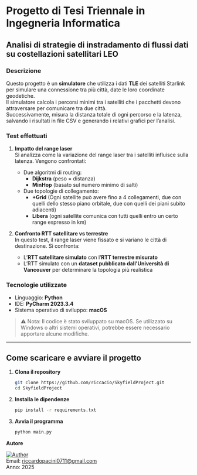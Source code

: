 # Progetto di Tesi Triennale in Ingegneria Informatica  
## Analisi di strategie di instradamento di flussi dati su costellazioni satellitari LEO

### Descrizione

Questo progetto è un **simulatore** che utilizza i dati **TLE** dei satelliti Starlink per simulare una connessione tra più città, date le loro coordinate geodetiche.  
Il simulatore calcola i percorsi minimi tra i satelliti che i pacchetti devono attraversare per comunicare tra due città.  
Successivamente, misura la distanza totale di ogni percorso e la latenza, salvando i risultati in file CSV e generando i relativi grafici per l’analisi.

### Test effettuati

1. **Impatto del range laser**  
   Si analizza come la variazione del range laser tra i satelliti influisce sulla latenza. Vengono confrontati:
   - Due algoritmi di routing:
     - **Dijkstra** (peso = distanza)
     - **MinHop** (basato sul numero minimo di salti)
   - Due topologie di collegamento:
     - **+Grid** (Ogni satellite può avere fino a 4 collegamenti, due con quelli dello stesso piano orbitale, due con quelli dei piani subito adiacenti)
     - **Libera** (ogni satellite comunica con tutti quelli entro un certo range espresso in km)

2. **Confronto RTT satellitare vs terrestre**  
   In questo test, il range laser viene fissato e si variano le città di destinazione. Si confronta:
   - L’**RTT satellitare simulato** con l’**RTT terrestre misurato**
   - L’RTT simulato con un **dataset pubblicato dall'Università di Vancouver** per determinare la topologia più realistica

### Tecnologie utilizzate
- Linguaggio: **Python**
- IDE: **PyCharm 2023.3.4**
- Sistema operativo di sviluppo: **macOS**

> ⚠️ Nota: Il codice è stato sviluppato su macOS. Se utilizzato su Windows o altri sistemi operativi, potrebbe essere necessario apportare alcune modifiche.

---

## Come scaricare e avviare il progetto

1. **Clona il repository**
   ```bash
   git clone https://github.com/riccacio/SkyfieldProject.git
   cd SkyfieldProject
   ```

2. **Installa le dipendenze**
   ```bash
   pip install -r requirements.txt
   ```

3. **Avvia il programma**
   ```bash
   python main.py
    ```

**Autore**

[![Author](https://img.shields.io/badge/Author-Riccardo%20Pacini-blue)](https://github.com/riccacio)  
Email: riccardopacini0711@gmail.com  
Anno: 2025
